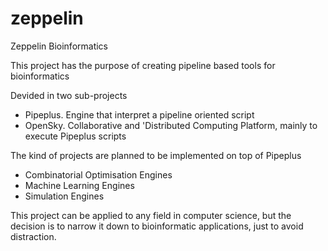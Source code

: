 # zeppelin
Zeppelin Bioinformatics

This project has the purpose of creating pipeline based tools for bioinformatics

Devided in two sub-projects

- Pipeplus. Engine that interpret a pipeline oriented script
- OpenSky. Collaborative and 'Distributed Computing Platform, mainly to execute Pipeplus scripts

The kind of projects are planned to be implemented on top of Pipeplus
- Combinatorial Optimisation Engines
- Machine Learning Engines
- Simulation Engines

This project can be applied to any field in computer science, but the decision is to narrow it down to bioinformatic applications, just to avoid distraction.
